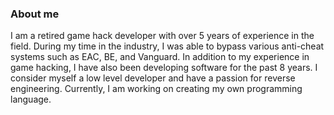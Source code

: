 ### About me
I am a retired game hack developer with over 5 years of experience in the field. During my time in the industry, I was able to bypass various anti-cheat systems such as EAC, BE, and Vanguard. 
In addition to my experience in game hacking, I have also been developing software for the past 8 years. I consider myself a low level developer and have a passion for reverse engineering. 
Currently, I am working on creating my own programming language.

